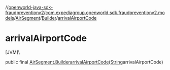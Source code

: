 //[openworld-java-sdk-fraudpreventionv2](../../../../index.md)/[com.expediagroup.openworld.sdk.fraudpreventionv2.models](../../index.md)/[AirSegment](../index.md)/[Builder](index.md)/[arrivalAirportCode](arrival-airport-code.md)

# arrivalAirportCode

[JVM]\

public final [AirSegment.Builder](index.md)[arrivalAirportCode](arrival-airport-code.md)([String](https://docs.oracle.com/javase/8/docs/api/java/lang/String.html)arrivalAirportCode)
